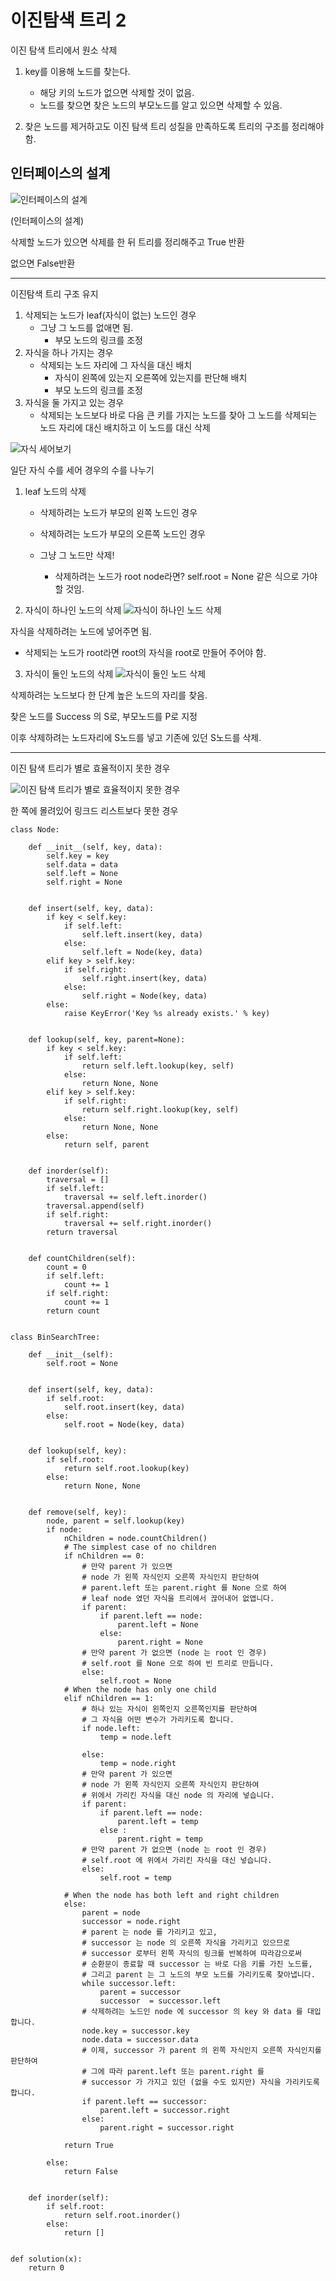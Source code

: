 # 이진탐색 트리 2

이진 탐색 트리에서 원소 삭제

1. key를 이용해 노드를 찾는다.

   - 해당 키의 노드가 없으면 삭제할 것이 없음.
   - 노드를 찾으면 찾은 노드의 부모노드를 알고 있으면 삭제할 수 있음.

2. 찾은 노드를 제거하고도 이진 탐색 트리 성질을 만족하도록 트리의 구조를 정리해야함.

## 인터페이스의 설계

![인터페이스의 설계](https://user-images.githubusercontent.com/71562311/202897964-5c35e3aa-3e67-4d95-908b-31a7181480f2.PNG)

(인터페이스의 설계)

삭제할 노드가 있으면 삭제를 한 뒤 트리를 정리해주고 True 반환

없으면 False반환

---

이진탐색 트리 구조 유지

1. 삭제되는 노드가 leaf(자식이 없는) 노드인 경우
   - 그냥 그 노드를 없애면 됨.
     - 부모 노드의 링크를 조정
2. 자식을 하나 가지는 경우
   - 삭제되는 노드 자리에 그 자식을 대신 배치
     - 자식이 왼쪽에 있는지 오른쪽에 있는지를 판단해 배치
     - 부모 노드의 링크를 조정
3. 자식을 둘 가지고 있는 경우
   - 삭제되는 노드보다 바로 다음 큰 키를 가지는 노드를 찾아 그 노드를 삭제되는 노드 자리에 대신 배치하고 이 노드를 대신 삭제
  
![자식 세어보기](https://user-images.githubusercontent.com/71562311/202897969-bce8b86c-95f9-464b-8ecb-1d4fce4e6770.PNG)



일단 자식 수를 세어 경우의 수를 나누기

1. leaf 노드의 삭제

   - 삭제하려는 노드가 부모의 왼쪽 노드인 경우
   - 삭제하려는 노드가 부모의 오른쪽 노드인 경우
   - 그냥 그 노드만 삭제!

     - 삭제하려는 노드가 root node라면? self.root = None 같은 식으로 가야할 것임.

2. 자식이 하나인 노드의 삭제
   ![자식이 하나인 노드 삭제](https://user-images.githubusercontent.com/71562311/202897976-5ef07b30-f19c-4ce2-b0c6-f3aa37bcdec2.PNG)


자식을 삭제하려는 노드에 넣어주면 됨.

- 삭제되는 노드가 root라면 root의 자식을 root로 만들어 주어야 함.

3. 자식이 둘인 노드의 삭제
   ![자식이 둘인 노드 삭제](https://user-images.githubusercontent.com/71562311/202897984-36cd3bd3-af7f-4101-9d6b-023d43e074af.PNG)


삭제하려는 노드보다 한 단계 높은 노드의 자리를 찾음.

찾은 노드를 Success 의 S로, 부모노드를 P로 지정

이후 삭제하려는 노드자리에 S노드를 넣고 기존에 있던 S노드를 삭제.

---

이진 탐색 트리가 별로 효율적이지 못한 경우

![이진 탐색 트리가 별로 효율적이지 못한 경우](https://user-images.githubusercontent.com/71562311/202897996-61ce56da-c649-45b4-88d4-1f2d26b5c1c2.PNG)

한 쪽에 몰려있어 링크드 리스트보다 못한 경우
```
class Node:

    def __init__(self, key, data):
        self.key = key
        self.data = data
        self.left = None
        self.right = None


    def insert(self, key, data):
        if key < self.key:
            if self.left:
                self.left.insert(key, data)
            else:
                self.left = Node(key, data)
        elif key > self.key:
            if self.right:
                self.right.insert(key, data)
            else:
                self.right = Node(key, data)
        else:
            raise KeyError('Key %s already exists.' % key)


    def lookup(self, key, parent=None):
        if key < self.key:
            if self.left:
                return self.left.lookup(key, self)
            else:
                return None, None
        elif key > self.key:
            if self.right:
                return self.right.lookup(key, self)
            else:
                return None, None
        else:
            return self, parent


    def inorder(self):
        traversal = []
        if self.left:
            traversal += self.left.inorder()
        traversal.append(self)
        if self.right:
            traversal += self.right.inorder()
        return traversal


    def countChildren(self):
        count = 0
        if self.left:
            count += 1
        if self.right:
            count += 1
        return count


class BinSearchTree:

    def __init__(self):
        self.root = None


    def insert(self, key, data):
        if self.root:
            self.root.insert(key, data)
        else:
            self.root = Node(key, data)


    def lookup(self, key):
        if self.root:
            return self.root.lookup(key)
        else:
            return None, None


    def remove(self, key):
        node, parent = self.lookup(key)
        if node:
            nChildren = node.countChildren()
            # The simplest case of no children
            if nChildren == 0:
                # 만약 parent 가 있으면
                # node 가 왼쪽 자식인지 오른쪽 자식인지 판단하여
                # parent.left 또는 parent.right 를 None 으로 하여
                # leaf node 였던 자식을 트리에서 끊어내어 없앱니다.
                if parent:
                    if parent.left == node:
                        parent.left = None
                    else:
                        parent.right = None
                # 만약 parent 가 없으면 (node 는 root 인 경우)
                # self.root 를 None 으로 하여 빈 트리로 만듭니다.
                else:
                    self.root = None
            # When the node has only one child
            elif nChildren == 1:
                # 하나 있는 자식이 왼쪽인지 오른쪽인지를 판단하여
                # 그 자식을 어떤 변수가 가리키도록 합니다.
                if node.left:
                    temp = node.left

                else:
                    temp = node.right
                # 만약 parent 가 있으면
                # node 가 왼쪽 자식인지 오른쪽 자식인지 판단하여
                # 위에서 가리킨 자식을 대신 node 의 자리에 넣습니다.
                if parent:
                    if parent.left == node:
                        parent.left = temp
                    else :
                        parent.right = temp
                # 만약 parent 가 없으면 (node 는 root 인 경우)
                # self.root 에 위에서 가리킨 자식을 대신 넣습니다.
                else:
                    self.root = temp

            # When the node has both left and right children
            else:
                parent = node
                successor = node.right
                # parent 는 node 를 가리키고 있고,
                # successor 는 node 의 오른쪽 자식을 가리키고 있으므로
                # successor 로부터 왼쪽 자식의 링크를 반복하여 따라감으로써
                # 순환문이 종료할 때 successor 는 바로 다음 키를 가진 노드를,
                # 그리고 parent 는 그 노드의 부모 노드를 가리키도록 찾아냅니다.
                while successor.left:
                    parent = successor
                    successor  = successor.left
                # 삭제하려는 노드인 node 에 successor 의 key 와 data 를 대입합니다.
                node.key = successor.key
                node.data = successor.data
                # 이제, successor 가 parent 의 왼쪽 자식인지 오른쪽 자식인지를 판단하여
                # 그에 따라 parent.left 또는 parent.right 를
                # successor 가 가지고 있던 (없을 수도 있지만) 자식을 가리키도록 합니다.
                if parent.left == successor:
                    parent.left = successor.right
                else:
                    parent.right = successor.right

            return True

        else:
            return False


    def inorder(self):
        if self.root:
            return self.root.inorder()
        else:
            return []


def solution(x):
    return 0
```

